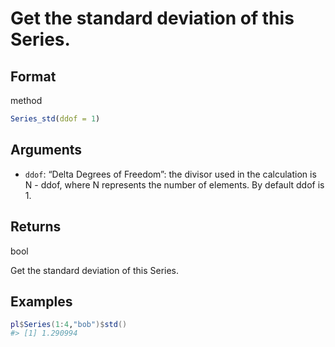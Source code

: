 # Get the standard deviation of this Series.

## Format

method

```r
Series_std(ddof = 1)
```

## Arguments

- `ddof`: “Delta Degrees of Freedom”: the divisor used in the calculation is N - ddof, where N represents the number of elements. By default ddof is 1.

## Returns

bool

Get the standard deviation of this Series.

## Examples

<pre class='r-example'><code><span class='r-in'><span><span class='va'>pl</span><span class='op'>$</span><span class='fu'>Series</span><span class='op'>(</span><span class='fl'>1</span><span class='op'>:</span><span class='fl'>4</span>,<span class='st'>"bob"</span><span class='op'>)</span><span class='op'>$</span><span class='fu'>std</span><span class='op'>(</span><span class='op'>)</span></span></span>
<span class='r-out co'><span class='r-pr'>#&gt;</span> [1] 1.290994</span>
 </code></pre>